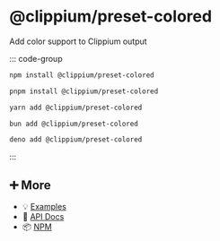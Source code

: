 # @clippium/preset-colored

Add color support to Clippium output

::: code-group

```bash [npm]
npm install @clippium/preset-colored
```

```bash [pnpm]
pnpm install @clippium/preset-colored
```

```bash [yarn]
yarn add @clippium/preset-colored
```

```bash [bun]
bun add @clippium/preset-colored
```

```bash [deno]
deno add @clippium/preset-colored
```

:::

## ➕ More

- 💡 [Examples](examples.md)
- 📖 [API Docs](api.md)
- 📦 [NPM](https://www.npmjs.com/package/@clippium/preset-colored)
